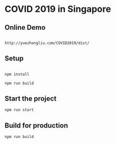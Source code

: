 # COVID 2019 in Singapore

## Online Demo

``` bash

http://yuezhongliu.com/COVID2019/dist/
```

## Setup

``` bash

npm install

npm run build
```

## Start the project

``` bash
npm run start
```

## Build for production

``` bash
npm run build
```

